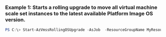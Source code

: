 ### Example 1: Starts a rolling upgrade to move all virtual machine scale set instances to the latest available Platform Image OS version.
```powershell
PS C:\> Start-AzVmssRollingOSUpgrade -AsJob  -ResourceGroupName MyResourceGroup -VMScaleSetName VMSS001
```


